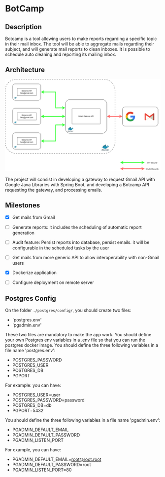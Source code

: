 # BotCamp

## Description

Botcamp is a tool allowing users to make reports regarding a specific topic in their mail inbox. The tool will be able to aggregate mails regarding their subject, and will generate mail reports to clean inboxes.
It is possible to schedule auto cleaning and reporting its mailing inbox.

## Architecture
![Architecture Schema](architecture_schema.drawio.png)

The project will consist in developing a gateway to request Gmail API with Google Java Libraries with Spring Boot, and developing a Botcamp API requesting the gateway, and processing emails.

## Milestones
- [x] Get mails from Gmail
- [ ] Generate reports: it includes the scheduling of automatic report generation
- [ ] Audit feature: Persist reports into database, persist emails. it will be configurable in the scheduled tasks by the user
- [ ] Get mails from more generic API to allow interoperability with non-Gmail users
- [x] Dockerize application
- [ ] Configure deployment on remote server


## Postgres Config

On the folder `./postgres/config/`, you should create two files:

- 'postgres.env'
- 'pgadmin.env'

These two files are mandatory to make the app work. You should define your own Postgres env variables in a .env file so that you can run the postgres docker image. You should define the three following variables in a file name 'postgres.env':

- POSTGRES_PASSWORD
- POSTGRES_USER
- POSTGRES_DB
- PGPORT

For example: you can have:

- POSTGRES_USER=user
- POSTGRES_PASSWORD=password
- POSTGRES_DB=db
- PGPORT=5432

You should define the three following variables in a file name 'pgadmin.env':

- PGADMIN_DEFAULT_EMAIL
- PGADMIN_DEFAULT_PASSWORD
- PGADMIN_LISTEN_PORT

For example, you can have:

- PGADMIN_DEFAULT_EMAIL=root@root.root
- PGADMIN_DEFAULT_PASSWORD=root
- PGADMIN_LISTEN_PORT=80
